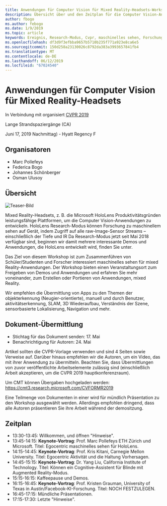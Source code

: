```yaml
---
title: Anwendungen für Computer Vision für Mixed Reality-Headsets-Workshop an CVPR 2019
description: Übersicht über und den Zeitplan für die Computer Vision-Anwendungen für Mixed Reality-Headsets Workshop, bei der Konferenz CVPR Juni 2019 übermittelt werden soll.
author: fbogo
ms.author: febogo
ms.date: 1/9/2019
ms.topic: article
keywords: Ereignis, Research-Modus, Cvpr, maschinelles sehen, Forschung, HoloLens
ms.openlocfilehash: df3d9f3efbba9657b5710b235f771a923e8ca6e5
ms.sourcegitcommit: 150d258a23130026c8792da383a3993657841fb4
ms.translationtype: MT
ms.contentlocale: de-DE
ms.lasthandoff: 06/12/2019
ms.locfileid: "67024540"
---
```

# <a name="computer-vision-applications-for-mixed-reality-headsets"></a>Anwendungen für Computer Vision für Mixed Reality-Headsets

In Verbindung mit organisiert [CVPR 2019](http://cvpr2019.thecvf.com/)

Lange Strandspaziergänge (CA)

Juni 17, 2019 Nachmittag) - Hyatt Regency F


## <a name="organizers"></a>Organisatoren
* Marc Pollefeys
* Federica Bogo
* Johannes Schönberger
* Osman Ulusoy

## <a name="overview"></a>Übersicht

![Teaser-Bild](images/cvpr2019_teaser2.jpg)

Mixed Reality-Headsets, z. B. die Microsoft HoloLens Produktivitätsgründen leistungsfähige Plattformen, um die Computer Vision-Anwendungen zu entwickeln. HoloLens Research-Modus können Forschung zu maschinellem sehen auf Gerät, indem Zugriff auf alle raw-Image-Sensor Streams – einschließlich der Tiefe und IR Da Research-Modus jetzt seit Mai 2018 verfügbar sind, beginnen wir damit mehrere interessante Demos und Anwendungen, die HoloLens entwickelt wird, finden Sie unter. 

Das Ziel von diesem Workshop ist zum Zusammenführen von Schüler/Studenten und Forscher interessiert maschinelles sehen für mixed Reality-Anwendungen. Der Workshop bieten einen Veranstaltungsort zum Freigeben von Demos und Anwendungen und erfahren Sie mehr voneinander, zum Erstellen oder Portieren von Anwendungen, mixed Reality. 

Wir empfehlen die Übermittlung von Apps zu den Themen der objekterkennung (Neugier-orientierte), manuell und durch Benutzer, aktivitätserkennung, SLAM, 3D Wiederaufbau, Verständnis der Szene, sensorbasierte Lokalisierung, Navigation und mehr.

## <a name="paper-submission"></a>Dokument-Übermittlung
* Stichtag für das Dokument senden: 17. Mai
* Benachrichtigung für Autoren: 24. Mai

Artikel sollten die CVPR-Vorlage verwenden und sind 4 Seiten sowie Verweise auf. Darüber hinaus empfehlen wir die Autoren, um ein Video, das mit ihrer Anwendung zu übermitteln.
Beachten Sie, dass Übermittlungen von zuvor veröffentlichte Arbeitselemente zulässig sind (einschließlich Arbeit akzeptieren, um die CVPR 2019 hauptkonferenzraum). 

Um CMT können Übergaben hochgeladen werden: https://cmt3.research.microsoft.com/CVFORMR2019

Eine Teilmenge von Dokumenten in einer wird für mündlich Präsentation zu den Workshop ausgewählt werden. Allerdings empfohlen dringend, dass alle Autoren präsentieren Sie ihre Arbeit während der demositzung.


## <a name="schedule"></a>Zeitplan
* 13:30-13:45: Willkommen, und öffnen "Hinweise".
* 13:45-14:15: **Keynote-Vortrag**: Prof. Marc Pollefeys ETH Zürich und Microsoft. Titel: Egocentric maschinelles sehen für HoloLens.
* 14:15-14:45: **Keynote-Vortrag**: Prof. Kris Kitani, Carnegie Mellon University. Titel: Egocentric Aktivität und die Haltung Vorhersagen.
* 14:45-15:15: **Keynote-Vortrag**: Dr. Yang Liu, California Institute of Technology. Titel: Können ein Cognitive-Assistent für Blinde mit Augmented Reality-Modus.
* 15:15-16:15: Kaffeepause und Demos.
* 16:15-16:45: **Keynote-Vortrag**: Prof. Kristen Grauman, University of Texas in Austin/Facebook-KI-Forschung. Titel: NOCH FESTZULEGEN.
* 16:45-17:15: Mündliche Präsentationen.
* 17:15-17:30: Letzte "Hinweise".
